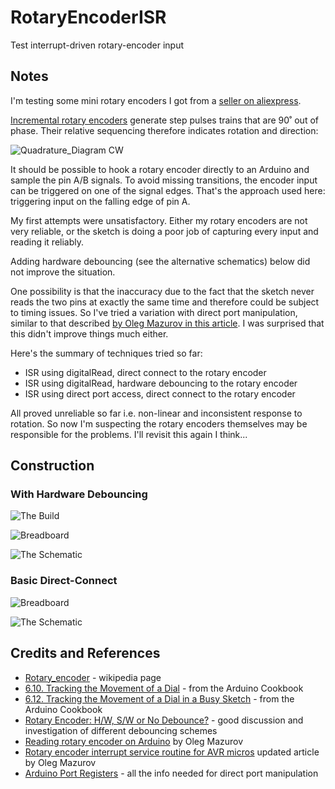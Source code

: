# RotaryEncoderISR

Test interrupt-driven rotary-encoder input

## Notes

I'm testing some mini rotary encoders I got from a
[seller on aliexpress](http://www.aliexpress.com/item/10-pcs-Handle-Length-15MM-EC12-E12-Audio-Encoder-360-Degree-Rotary-Encoder-Tripod/32308666522.html).

[Incremental rotary encoders](https://en.wikipedia.org/wiki/Rotary_encoder#Incremental_rotary_encoder)
generate step pulses trains that are 90˚ out of phase. Their relative sequencing therefore indicates rotation and direction:

![Quadrature_Diagram CW](https://upload.wikimedia.org/wikipedia/en/6/68/Quadrature_Diagram.svg)

It should be possible to hook a rotary encoder directly to an Arduino and sample the pin A/B signals.
To avoid missing transitions, the encoder input can be triggered on one of the signal edges.
That's the approach used here: triggering input on the falling edge of pin A.

My first attempts were unsatisfactory. Either my rotary encoders are not very reliable, or the sketch is doing a poor job of
capturing every input and reading it reliably.

Adding hardware debouncing (see the alternative schematics) below did not improve the situation.

One possibility is that the inaccuracy due to the fact that the sketch never reads the two pins at exactly the same time and therefore could be subject to timing issues. So I've tried a variation with direct port manipulation, similar to that described
[by Oleg Mazurov in this article](https://www.circuitsathome.com/mcu/rotary-encoder-interrupt-service-routine-for-avr-micros).
I was surprised that this didn't improve things much either.

Here's the summary of techniques tried so far:
* ISR using digitalRead, direct connect to the rotary encoder
* ISR using digitalRead, hardware debouncing to the rotary encoder
* ISR using direct port access, direct connect to the rotary encoder

All proved unreliable so far i.e. non-linear and inconsistent response to rotation. So now I'm suspecting the rotary encoders themselves may be responsible for the problems. I'll revisit this again I think...

## Construction

### With Hardware Debouncing

![The Build](./assets/RotaryEncoderInput_hw_debounce_build.jpg?raw=true)

![Breadboard](./assets/RotaryEncoderInput_hw_debounce_bb.jpg?raw=true)

![The Schematic](./assets/RotaryEncoderInput_hw_debounce_schematic.jpg?raw=true)

### Basic Direct-Connect

![Breadboard](./assets/RotaryEncoderInput_bb.jpg?raw=true)

![The Schematic](./assets/RotaryEncoderInput_schematic.jpg?raw=true)


## Credits and References
* [Rotary_encoder](https://en.wikipedia.org/wiki/Rotary_encoder) - wikipedia page
* [6.10. Tracking the Movement of a Dial](http://www.amazon.com/gp/product/1449313876/ref=as_li_tl?ie=UTF8&camp=1789&creative=390957&creativeASIN=1449313876&linkCode=as2&tag=itsaprli-20&linkId=5F6YF3D5RCEZYXUU) - from the Arduino Cookbook
* [6.12. Tracking the Movement of a Dial in a Busy Sketch](http://www.amazon.com/gp/product/1449313876/ref=as_li_tl?ie=UTF8&camp=1789&creative=390957&creativeASIN=1449313876&linkCode=as2&tag=itsaprli-20&linkId=5F6YF3D5RCEZYXUU) - from the Arduino Cookbook
* [Rotary Encoder: H/W, S/W or No Debounce?](https://hifiduino.wordpress.com/2010/10/20/rotaryencoder-hw-sw-no-debounce/) - good discussion and investigation of different debouncing schemes
* [Reading rotary encoder on Arduino](https://www.circuitsathome.com/mcu/programming/reading-rotary-encoder-on-arduino) by Oleg Mazurov
* [Rotary encoder interrupt service routine for AVR micros](https://www.circuitsathome.com/mcu/rotary-encoder-interrupt-service-routine-for-avr-micros) updated article by Oleg Mazurov
* [Arduino Port Registers](https://www.arduino.cc/en/Reference/PortManipulation) - all the info needed for direct port manipulation

